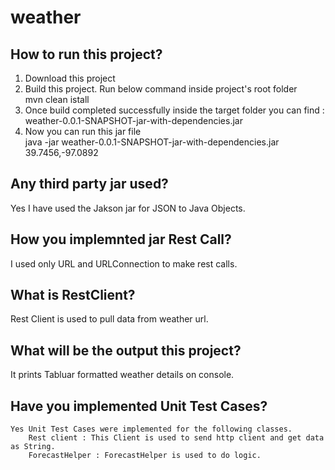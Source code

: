 # weather
## How to run this project?
1. Download this project
2. Build this project. Run below command inside project's root folder<br>mvn clean istall</br>
3. Once build completed successfully inside the target folder you can find : weather-0.0.1-SNAPSHOT-jar-with-dependencies.jar
4. Now you can run this jar file <br>
    java -jar weather-0.0.1-SNAPSHOT-jar-with-dependencies.jar 39.7456,-97.0892<br>
    
## Any third party jar used?
  Yes I have used the Jakson jar for JSON to Java Objects.

## How you implemnted jar Rest Call?
   I used only URL and URLConnection to make rest calls.

## What is RestClient?
  Rest Client is used to pull data from weather url.
  
## What will be the output this project?
  It prints Tabluar formatted weather details on console.
  
## Have you implemented Unit Test Cases?
	Yes Unit Test Cases were implemented for the following classes.
		Rest client : This Client is used to send http client and get data as String.
		ForecastHelper : ForecastHelper is used to do logic.
